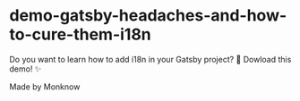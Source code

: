 # demo-gatsby-headaches-and-how-to-cure-them-i18n
Do you want to learn how to add i18n in your Gatsby project? 🧐 Dowload this demo! ✨

Made by Monknow
